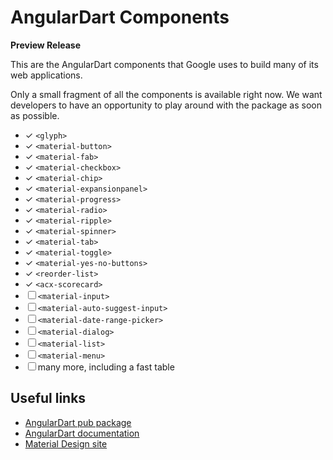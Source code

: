 # AngularDart Components

**Preview Release**

This are the AngularDart components that Google uses to build many of its web
applications.

Only a small fragment of all the components is available right now. We want
developers to have an opportunity to play around with the package as soon as
possible. 

* ✓ `<glyph>`
* ✓ `<material-button>`
* ✓ `<material-fab>`
* ✓ `<material-checkbox>`
* ✓ `<material-chip>`
* ✓ `<material-expansionpanel>`
* ✓ `<material-progress>`
* ✓ `<material-radio>`
* ✓ `<material-ripple>`
* ✓ `<material-spinner>`
* ✓ `<material-tab>`
* ✓ `<material-toggle>`
* ✓ `<material-yes-no-buttons>`
* ✓ `<reorder-list>`
* ✓ `<acx-scorecard>`
* ☐ `<material-input>` 
* ☐ `<material-auto-suggest-input>`
* ☐ `<material-date-range-picker>`
* ☐ `<material-dialog>`
* ☐ `<material-list>`
* ☐ `<material-menu>`
* ☐ many more, including a fast table


## Useful links

* [AngularDart pub package](https://pub.dartlang.org/packages/angular2)
* [AngularDart documentation](https://angulardart.org/)
* [Material Design site](https://material.google.com/)

